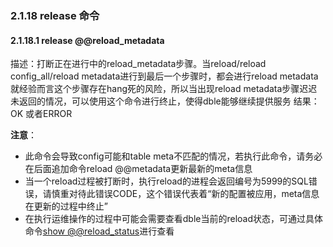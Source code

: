 ### 2.1.18  release 命令
#### 2.1.18.1  release @@reload_metadata

描述：打断正在进行中的reload_metadata步骤。当reload/reload config_all/reload metadata进行到最后一个步骤时，都会进行reload metadata  
就经验而言这个步骤存在hang死的风险，所以当出现reload metadata步骤迟迟未返回的情况，可以使用这个命令进行终止，使得dble能够继续提供服务
结果：OK 或者ERROR  

**注意**：
+ 此命令会导致config可能和table meta不匹配的情况，若执行此命令，请务必在后面追加命令reload @@metadata更新最新的meta信息
+ 当一个reload过程被打断时，执行reload的进程会返回编号为5999的SQL错误，请慎重对待此错误CODE，这个错误代表着“新的配置被应用，meta信息在更新的过程中终止”  
+ 在执行运维操作的过程中可能会需要查看dble当前的reload状态，可通过具体命令[show @@reload_status](2.1.03_show.md#21347---show-reload_status)进行查看